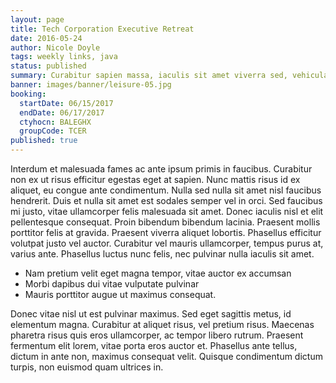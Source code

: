 ```yaml
---
layout: page
title: Tech Corporation Executive Retreat
date: 2016-05-24
author: Nicole Doyle
tags: weekly links, java
status: published
summary: Curabitur sapien massa, iaculis sit amet viverra sed, vehicula id.
banner: images/banner/leisure-05.jpg
booking:
  startDate: 06/15/2017
  endDate: 06/17/2017
  ctyhocn: BALEGHX
  groupCode: TCER
published: true
---
```

Interdum et malesuada fames ac ante ipsum primis in faucibus. Curabitur non ex ut risus efficitur egestas eget at sapien. Nunc mattis risus id ex aliquet, eu congue ante condimentum. Nulla sed nulla sit amet nisl faucibus hendrerit. Duis et nulla sit amet est sodales semper vel in orci. Sed faucibus mi justo, vitae ullamcorper felis malesuada sit amet. Donec iaculis nisl et elit pellentesque consequat. Proin bibendum bibendum lacinia. Praesent mollis porttitor felis at gravida. Praesent viverra aliquet lobortis. Phasellus efficitur volutpat justo vel auctor. Curabitur vel mauris ullamcorper, tempus purus at, varius ante. Phasellus luctus nunc felis, nec pulvinar nulla iaculis sit amet.

* Nam pretium velit eget magna tempor, vitae auctor ex accumsan
* Morbi dapibus dui vitae vulputate pulvinar
* Mauris porttitor augue ut maximus consequat.

Donec vitae nisl ut est pulvinar maximus. Sed eget sagittis metus, id elementum magna. Curabitur at aliquet risus, vel pretium risus. Maecenas pharetra risus quis eros ullamcorper, ac tempor libero rutrum. Praesent fermentum elit lorem, vitae porta eros auctor et. Phasellus ante tellus, dictum in ante non, maximus consequat velit. Quisque condimentum dictum turpis, non euismod quam ultrices in.

